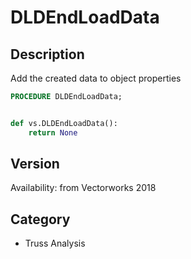 # DLDEndLoadData

## Description
Add the created data to object properties

```pascal
PROCEDURE DLDEndLoadData;
```

```python

def vs.DLDEndLoadData():
    return None
```

## Version
Availability: from Vectorworks 2018
## Category
* Truss Analysis

